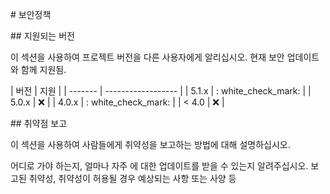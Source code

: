 <font class="papago-parent"><font class="papago-source" style="display:none;"># Security Policy
</font># 보안정책
</font><font class="papago-parent"><font class="papago-source" style="display:none;">
</font>

</font><font class="papago-parent"><font class="papago-source" style="display:none;">## Supported Versions
</font>## 지원되는 버전
</font><font class="papago-parent"><font class="papago-source" style="display:none;">
</font>

</font><font class="papago-parent"><font class="papago-source" style="display:none;">Use this section to tell people about which versions of your project are
</font>이 섹션을 사용하여 프로젝트 버전을 다른 사용자에게 알리십시오.
</font><font class="papago-parent"><font class="papago-source" style="display:none;">currently being supported with security updates.</font>현재 보안 업데이트와 함께 지원됨.</font><font class="papago-parent"><font class="papago-source" style="display:none;">
</font>

</font><font class="papago-parent"><font class="papago-source" style="display:none;">
</font>

</font><font class="papago-parent"><font class="papago-source" style="display:none;">| Version | Supported          |
</font>| 버전 | 지원 |
</font><font class="papago-parent"><font class="papago-source" style="display:none;">| ------- | ------------------ |
</font>| ------- | ------------------ |
</font><font class="papago-parent"><font class="papago-source" style="display:none;">| 5.1.x   | :white_check_mark: |
</font>| 5.1.x | : white_check_mark: |
</font><font class="papago-parent"><font class="papago-source" style="display:none;">| 5.0.x   | :x:                |
</font>| 5.0.x | :x: |
</font><font class="papago-parent"><font class="papago-source" style="display:none;">| 4.0.x   | :white_check_mark: |
</font>| 4.0.x | : white_check_mark: |
</font><font class="papago-parent"><font class="papago-source" style="display:none;">| < 4.0   | :x:                |
</font>| < 4.0 | :x: |
</font><font class="papago-parent"><font class="papago-source" style="display:none;">
</font>

</font><font class="papago-parent"><font class="papago-source" style="display:none;">## Reporting a Vulnerability
</font>## 취약점 보고
</font><font class="papago-parent"><font class="papago-source" style="display:none;">
</font>

</font><font class="papago-parent"><font class="papago-source" style="display:none;">Use this section to tell people how to report a vulnerability.</font>이 섹션을 사용하여 사람들에게 취약성을 보고하는 방법에 대해 설명하십시오.</font><font class="papago-parent"><font class="papago-source" style="display:none;">
</font>

</font><font class="papago-parent"><font class="papago-source" style="display:none;">
</font>

</font><font class="papago-parent"><font class="papago-source" style="display:none;">Tell them where to go, how often they can expect to get an update on a
</font>어디로 가야 하는지, 얼마나 자주 에 대한 업데이트를 받을 수 있는지 알려주십시오.
</font><font class="papago-parent"><font class="papago-source" style="display:none;">reported vulnerability, what to expect if the vulnerability is accepted or
</font>보고된 취약성, 취약성이 허용될 경우 예상되는 사항 또는
</font><font class="papago-parent"><font class="papago-source" style="display:none;">declined, etc.
</font>사양 등
</font>

